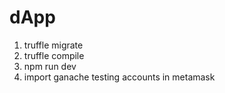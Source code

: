 # dApp

1. truffle migrate
2. truffle compile
3. npm run dev
4. import ganache testing accounts in metamask
